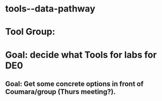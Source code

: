 # tools--data-pathway


# Tool Group:
# Goal: decide what Tools for labs for DE0

## Goal:  Get some concrete options in front of Coumara/group (Thurs meeting?). 